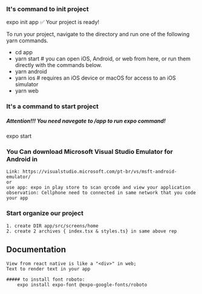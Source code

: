 ### It's command to init project
expo init app
✅ Your project is ready!

To run your project, navigate to the directory and run one of the following yarn commands.

- cd app
- yarn start # you can open iOS, Android, or web from here, or run them directly with the commands below.
- yarn android
- yarn ios # requires an iOS device or macOS for access to an iOS simulator
- yarn web


### It's a command to start project
##### Attention!!! You need navegate to /app to run expo command!
expo start

### You Can download Microsoft Visual Studio Emulator for Android in
    Link: https://visualstudio.microsoft.com/pt-br/vs/msft-android-emulator/
    or
    use app: expo in play store to scan qrcode and view your application
    observation: Cellphone need to connected in same network that you code your app



### Start organize our project

    1. create DIR app/src/screens/home
    2. create 2 archives { index.tsx & styles.ts} in same above rep




## Documentation

    View from react native is like a "<div>" in web;
    Text to render text in your app

    ##### to install font roboto:
        expo install expo-font @expo-google-fonts/roboto 
    
    